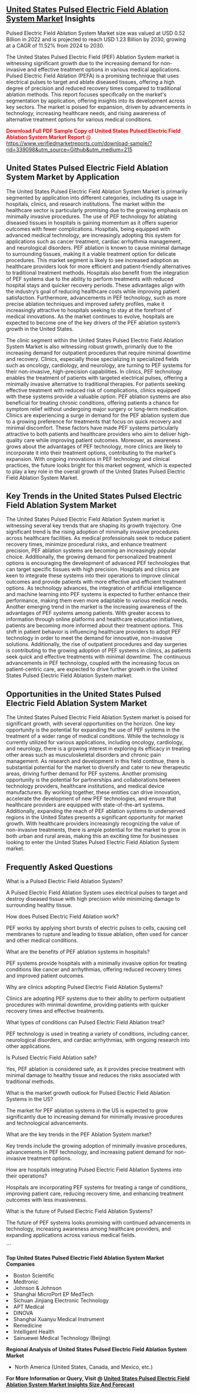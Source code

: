 <h2><a href="https://www.verifiedmarketreports.com/download-sample/?rid=339098&amp;utm_source=Github&amp;utm_medium=215" target="_blank">United States Pulsed Electric Field Ablation System Market</a> Insights</h2><p>Pulsed Electric Field Ablation System Market size was valued at USD 0.52 Billion in 2022 and is projected to reach USD 1.23 Billion by 2030, growing at a CAGR of 11.52% from 2024 to 2030.</p><p> <p>The United States Pulsed Electric Field (PEF) Ablation System market is witnessing significant growth due to the increasing demand for non-invasive and effective treatment options in various medical applications. Pulsed Electric Field Ablation (PEFA) is a promising technique that uses electrical pulses to target and ablate diseased tissues, offering a high degree of precision and reduced recovery times compared to traditional ablation methods. This report focuses specifically on the market's segmentation by application, offering insights into its development across key sectors. The market is poised for expansion, driven by advancements in technology, increasing healthcare needs, and rising awareness of alternative treatment options for various medical conditions. <p><span class=""><span style="color: #ff0000;"><strong>Download Full PDF Sample Copy of United States Pulsed Electric Field Ablation System Market Report</strong> @ </span><a href="https://www.verifiedmarketreports.com/download-sample/?rid=339098&amp;utm_source=Github&amp;utm_medium=215" target="_blank">https://www.verifiedmarketreports.com/download-sample/?rid=339098&amp;utm_source=Github&amp;utm_medium=215</a></span></p> </p> <h2>United States Pulsed Electric Field Ablation System Market by Application</h2> <p>The United States Pulsed Electric Field Ablation System Market is primarily segmented by application into different categories, including its usage in hospitals, clinics, and research institutions. The market within the healthcare sector is particularly promising due to the growing emphasis on minimally invasive procedures. The use of PEF technology for ablating diseased tissues in hospitals is gaining momentum as it offers superior outcomes with fewer complications. Hospitals, being equipped with advanced medical technology, are increasingly adopting this system for applications such as cancer treatment, cardiac arrhythmia management, and neurological disorders. PEF ablation is known to cause minimal damage to surrounding tissues, making it a viable treatment option for delicate procedures. This market segment is likely to see increased adoption as healthcare providers look for more efficient and patient-friendly alternatives to traditional treatment methods. Hospitals also benefit from the integration of PEF systems due to the ability to perform treatments with reduced hospital stays and quicker recovery periods. These advantages align with the industry’s goal of reducing healthcare costs while improving patient satisfaction. Furthermore, advancements in PEF technology, such as more precise ablation techniques and improved safety profiles, make it increasingly attractive to hospitals seeking to stay at the forefront of medical innovations. As the market continues to evolve, hospitals are expected to become one of the key drivers of the PEF ablation system’s growth in the United States. <p>The clinic segment within the United States Pulsed Electric Field Ablation System Market is also witnessing robust growth, primarily due to the increasing demand for outpatient procedures that require minimal downtime and recovery. Clinics, especially those specializing in specialized fields such as oncology, cardiology, and neurology, are turning to PEF systems for their non-invasive, high-precision capabilities. In clinics, PEF technology enables the treatment of patients with targeted electrical pulses, offering a minimally invasive alternative to traditional therapies. For patients seeking effective treatment with reduced risk of complications, clinics equipped with these systems provide a valuable option. PEF ablation systems are also beneficial for treating chronic conditions, offering patients a chance for symptom relief without undergoing major surgery or long-term medication. Clinics are experiencing a surge in demand for the PEF ablation system due to a growing preference for treatments that focus on quick recovery and minimal discomfort. These factors have made PEF systems particularly attractive to both patients and healthcare providers who aim to deliver high-quality care while improving patient outcomes. Moreover, as awareness grows about the advantages of PEF technology, more clinics are likely to incorporate it into their treatment options, contributing to the market's expansion. With ongoing innovations in PEF technology and clinical practices, the future looks bright for this market segment, which is expected to play a key role in the overall growth of the United States Pulsed Electric Field Ablation System Market. <h2>Key Trends in the United States Pulsed Electric Field Ablation System Market</h2> <p>The United States Pulsed Electric Field Ablation System market is witnessing several key trends that are shaping its growth trajectory. One significant trend is the rising adoption of minimally invasive procedures across healthcare facilities. As medical professionals seek to reduce patient recovery times, minimize procedural risks, and enhance treatment precision, PEF ablation systems are becoming an increasingly popular choice. Additionally, the growing demand for personalized treatment options is encouraging the development of advanced PEF technologies that can target specific tissues with high precision. Hospitals and clinics are keen to integrate these systems into their operations to improve clinical outcomes and provide patients with more effective and efficient treatment options. As technology advances, the integration of artificial intelligence and machine learning into PEF systems is expected to further enhance their performance, making them even more adaptable to various medical needs. Another emerging trend in the market is the increasing awareness of the advantages of PEF systems among patients. With greater access to information through online platforms and healthcare education initiatives, patients are becoming more informed about their treatment options. This shift in patient behavior is influencing healthcare providers to adopt PEF technology in order to meet the demand for innovative, non-invasive solutions. Additionally, the rise of outpatient procedures and day surgeries is contributing to the growing adoption of PEF systems in clinics, as patients seek quick and effective treatments with minimal downtime. The continuous advancements in PEF technology, coupled with the increasing focus on patient-centric care, are expected to drive further growth in the United States Pulsed Electric Field Ablation System market. <h2>Opportunities in the United States Pulsed Electric Field Ablation System Market</h2> <p>The United States Pulsed Electric Field Ablation System market is poised for significant growth, with several opportunities on the horizon. One key opportunity is the potential for expanding the use of PEF systems in the treatment of a wider range of medical conditions. While the technology is currently utilized for various applications, including oncology, cardiology, and neurology, there is a growing interest in exploring its efficacy in treating other areas such as musculoskeletal disorders and chronic pain management. As research and development in this field continue, there is substantial potential for the market to diversify and cater to new therapeutic areas, driving further demand for PEF systems. Another promising opportunity is the potential for partnerships and collaborations between technology providers, healthcare institutions, and medical device manufacturers. By working together, these entities can drive innovation, accelerate the development of new PEF technologies, and ensure that healthcare providers are equipped with state-of-the-art systems. Additionally, expanding the reach of PEF ablation systems to underserved regions in the United States presents a significant opportunity for market growth. With healthcare providers increasingly recognizing the value of non-invasive treatments, there is ample potential for the market to grow in both urban and rural areas, making this an exciting time for businesses looking to enter the United States Pulsed Electric Field Ablation System market. <h2>Frequently Asked Questions</h2> <p>What is a Pulsed Electric Field Ablation System? </p> <p>A Pulsed Electric Field Ablation System uses electrical pulses to target and destroy diseased tissue with high precision while minimizing damage to surrounding healthy tissue. </p> <p>How does Pulsed Electric Field Ablation work? </p> <p>PEF works by applying short bursts of electric pulses to cells, causing cell membranes to rupture and leading to tissue ablation, often used for cancer and other medical conditions. </p> <p>What are the benefits of PEF ablation systems in hospitals? </p> <p>PEF systems provide hospitals with a minimally invasive option for treating conditions like cancer and arrhythmias, offering reduced recovery times and improved patient outcomes. </p> <p>Why are clinics adopting Pulsed Electric Field Ablation Systems? </p> <p>Clinics are adopting PEF systems due to their ability to perform outpatient procedures with minimal downtime, providing patients with quicker recovery times and effective treatments. </p> <p>What types of conditions can Pulsed Electric Field Ablation treat? </p> <p>PEF technology is used in treating a variety of conditions, including cancer, neurological disorders, and cardiac arrhythmias, with ongoing research into other applications. </p> <p>Is Pulsed Electric Field Ablation safe? </p> <p>Yes, PEF ablation is considered safe, as it provides precise treatment with minimal damage to healthy tissue and reduces the risks associated with traditional methods. </p> <p>What is the market growth outlook for Pulsed Electric Field Ablation Systems in the US? </p> <p>The market for PEF ablation systems in the US is expected to grow significantly due to increasing demand for minimally invasive procedures and technological advancements. </p> <p>What are the key trends in the PEF Ablation System market? </p> <p>Key trends include the growing adoption of minimally invasive procedures, advancements in PEF technology, and increasing patient demand for non-invasive treatment options. </p> <p>How are hospitals integrating Pulsed Electric Field Ablation Systems into their operations? </p> <p>Hospitals are incorporating PEF systems for treating a range of conditions, improving patient care, reducing recovery time, and enhancing treatment outcomes with less invasiveness. </p> <p>What is the future of Pulsed Electric Field Ablation Systems? </p> <p>The future of PEF systems looks promising with continued advancements in technology, increasing awareness among healthcare providers, and expanding applications across various medical fields. </p> ```</p><p><strong>Top United States Pulsed Electric Field Ablation System Market Companies</strong></p><div data-test-id=""><p><li>Boston Scientific</li><li> Medtronic</li><li> Johnson & Johnson</li><li> Shanghai MicroPort EP MedTech</li><li> Sichuan Jinjiang Electronic Technology</li><li> APT Medical</li><li> DINOVA</li><li> Shanghai Xuanyu Medical Instrument</li><li> Remedicine</li><li> Intelligent Health</li><li> Sainuewei Medical Technology (Beijing)</li></p><div><strong>Regional Analysis of&nbsp;United States Pulsed Electric Field Ablation System Market</strong></div><ul><li dir="ltr"><p dir="ltr">North America&nbsp;(United States, Canada, and Mexico, etc.)</p></li></ul><p><strong>For More Information or Query, Visit @&nbsp;</strong><strong><a href="https://www.verifiedmarketreports.com/product/pulsed-electric-field-ablation-system-market/?utm_source=Github&amp;utm_medium=215" target="_blank">United States Pulsed Electric Field Ablation System Market Insights Size And Forecast</a></strong></p></div>
